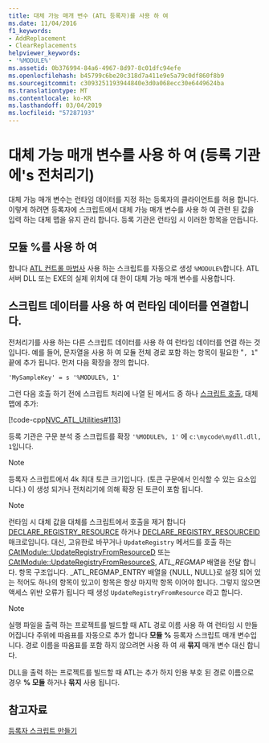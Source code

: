 ```yaml
---
title: 대체 가능 매개 변수 (ATL 등록자)를 사용 하 여
ms.date: 11/04/2016
f1_keywords:
- AddReplacement
- ClearReplacements
helpviewer_keywords:
- '%MODULE%'
ms.assetid: 0b376994-84a6-4967-8d97-8c01dfc94efe
ms.openlocfilehash: b45799c6be20c318d7a411e9e5a79c0df860f8b9
ms.sourcegitcommit: c3093251193944840e3d0a068ecc30e6449624ba
ms.translationtype: MT
ms.contentlocale: ko-KR
ms.lasthandoff: 03/04/2019
ms.locfileid: "57287193"
---
```

# <a name="using-replaceable-parameters-the-registrar39s-preprocessor"></a>대체 가능 매개 변수를 사용 하 여 (등록 기관에&#39;s 전처리기)

대체 가능 매개 변수는 런타임 데이터를 지정 하는 등록자의 클라이언트를 허용 합니다. 이렇게 하려면 등록자에 스크립트에서 대체 가능 매개 변수를 사용 하 여 관련 된 값을 입력 하는 대체 맵을 유지 관리 합니다. 등록 기관은 런타임 시 이러한 항목을 만듭니다.

##  <a name="_atl_using_.25.module.25"></a> 모듈 %를 사용 하 여

합니다 [ATL 컨트롤 마법사](../atl/reference/atl-control-wizard.md) 사용 하는 스크립트를 자동으로 생성 `%MODULE%`합니다. ATL 서버 DLL 또는 EXE의 실제 위치에 대 한이 대체 가능 매개 변수를 사용합니다.

## <a name="concatenating-run-time-data-with-script-data"></a>스크립트 데이터를 사용 하 여 런타임 데이터를 연결합니다.

전처리기를 사용 하는 다른 스크립트 데이터를 사용 하 여 런타임 데이터를 연결 하는 것입니다. 예를 들어, 문자열을 사용 하 여 모듈 전체 경로 포함 하는 항목이 필요한 "`, 1`" 끝에 추가 됩니다. 먼저 다음 확장을 정의 합니다.

```
'MySampleKey' = s '%MODULE%, 1'
```

그런 다음 호출 하기 전에 스크립트 처리에 나열 된 메서드 중 하나 [스크립트 호출](../atl/invoking-scripts.md), 대체 맵에 추가:

[!code-cpp[NVC_ATL_Utilities#113](../atl/codesnippet/cpp/using-replaceable-parameters-the-registrar-s-preprocessor_1.cpp)]

등록 기관은 구문 분석 중 스크립트를 확장 `'%MODULE%, 1'` 에 `c:\mycode\mydll.dll, 1`입니다.

> [!NOTE]
>  등록자 스크립트에서 4k 최대 토큰 크기입니다. (토큰 구문에서 인식할 수 있는 요소입니다.) 이 생성 되거나 전처리기에 의해 확장 된 토큰이 포함 됩니다.

> [!NOTE]
>  런타임 시 대체 값을 대체를 스크립트에서 호출을 제거 합니다 [DECLARE_REGISTRY_RESOURCE](../atl/reference/registry-macros.md#declare_registry_resource) 하거나 [DECLARE_REGISTRY_RESOURCEID](../atl/reference/registry-macros.md#declare_registry_resourceid) 매크로입니다. 대신, 고유한로 바꾸거나 `UpdateRegistry` 메서드를 호출 하는 [CAtlModule::UpdateRegistryFromResourceD](../atl/reference/catlmodule-class.md#updateregistryfromresourced) 또는 [CAtlModule::UpdateRegistryFromResourceS](../atl/reference/catlmodule-class.md#updateregistryfromresources), _ATL_REGMAP_ 배열을 전달 합니다. 항목 구조입니다. _ATL_REGMAP_ENTRY 배열을 {NULL, NULL}로 설정 되어 있는 적어도 하나의 항목이 있고이 항목은 항상 마지막 항목 이어야 합니다. 그렇지 않으면 액세스 위반 오류가 됩니다 때 생성 `UpdateRegistryFromResource` 라고 합니다.

> [!NOTE]
>  실행 파일을 출력 하는 프로젝트를 빌드할 때 ATL 경로 이름 사용 하 여 런타임 시 만들어집니다 주위에 따옴표를 자동으로 추가 합니다 **모듈 %** 등록자 스크립트 매개 변수입니다. 경로 이름을 따옴표를 포함 하지 않으려면 사용 하 여 새 **묶지** 매개 변수 대신 합니다.
>
>  DLL을 출력 하는 프로젝트를 빌드할 때 ATL는 추가 하지 인용 부호 된 경로 이름으로 경우 **% 모듈** 하거나 **묶지** 사용 됩니다.

## <a name="see-also"></a>참고자료

[등록자 스크립트 만들기](../atl/creating-registrar-scripts.md)
